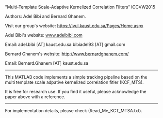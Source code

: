 "Multi-Template Scale-Adaptive Kernelized Correlation Filters" ICCVW2015

Authors: Adel Bibi and Bernard Ghanem.

Visit our group's website:
https://ivul.kaust.edu.sa/Pages/Home.aspx

Adel Bibi's website:
www.adelbibi.com

Email: adel.bibi [AT] kaust.edu.sa
       bibiadel93 [AT] gmail.com


Bernard Ghanem's website:
http://www.bernardghanem.com/

Email: Bernard.Ghanem [AT] kaust.edu.sa 

**************************************************
This MATLAB code implements a simple tracking pipeline based on the multi template scale
adpative kernelized correlation fitler (KCF_MTS).

It is free for research use. If you find it useful, please acknowledge the paper
above with a reference.

**************************************************
For implementation details, please check (Read_Me_KCT_MTSA.txt).
